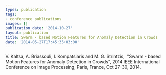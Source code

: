 ```yaml
---
types: publication
tags:
- conference_publications
images: []
publication_date: '2014-10-27'
layout: publication
title: Swarm - based Motion Features for Anomaly Detection in Crowds
date: '2014-05-27T17:45:35+03:00'
---
```

<p>V. Kaltsa, A. Briassouli, I. Kompatsiaris and M. G. Strintzis,&nbsp; "Swarm - based Motion Features for Anomaly Detection in Crowds", 2014 IEEE International Conference on Image Processing, Paris, France, Oct 27-30, 2014.</p>
